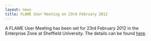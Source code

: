 ```yaml
---
layout: news
title: FLAME User Meeting on 23rd February 2012
---
```

A FLAME User Meeting has been set for 23rd February 2012 in the Enterprise Zone
at Sheffield University. The details can be found [here](/meetings/2012/02/23/first-user-meeting.html).


